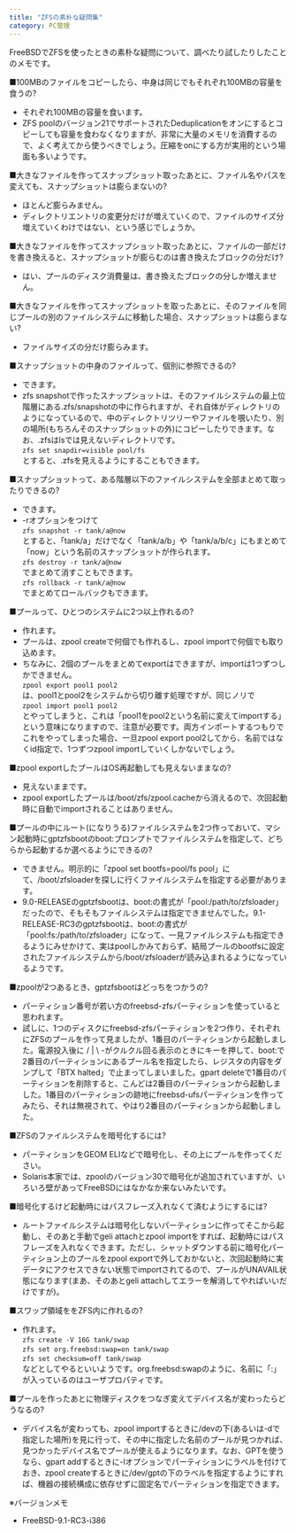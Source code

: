 ```yaml
---
title: "ZFSの素朴な疑問集"
category: PC管理
---
```


FreeBSDでZFSを使ったときの素朴な疑問について、調べたり試したりしたことのメモです。

■100MBのファイルをコピーしたら、中身は同じでもそれぞれ100MBの容量を食うの?

- それぞれ100MBの容量を食います。
- ZFS poolのバージョン21でサポートされたDeduplicationをオンにするとコピーしても容量を食わなくなりますが、非常に大量のメモリを消費するので、よく考えてから使うべきでしょう。圧縮をonにする方が実用的という場面も多いようです。

■大きなファイルを作ってスナップショット取ったあとに、ファイル名やパスを変えても、スナップショットは膨らまないの?

- ほとんど膨らみません。
- ディレクトリエントリの変更分だけが増えていくので、ファイルのサイズ分増えていくわけではない、という感じでしょうか。

■大きなファイルを作ってスナップショット取ったあとに、ファイルの一部だけを書き換えると、スナップショットが膨らむのは書き換えたブロックの分だけ?

- はい、プールのディスク消費量は、書き換えたブロックの分しか増えません。

■大きなファイルを作ってスナップショットを取ったあとに、そのファイルを同じプールの別のファイルシステムに移動した場合、スナップショットは膨らまない?

- ファイルサイズの分だけ膨らみます。

■スナップショットの中身のファイルって、個別に参照できるの?

- できます。
- zfs snapshotで作ったスナップショットは、そのファイルシステムの最上位階層にある.zfs/snapshotの中に作られますが、それ自体がディレクトリのようになっているので、中のディレクトリツリーやファイルを覗いたり、別の場所(もちろんそのスナップショットの外)にコピーしたりできます。なお、.zfsはlsでは見えないディレクトリです。  
  `zfs set snapdir=visible pool/fs`  
  とすると、.zfsを見えるようにすることもできます。

■スナップショットって、ある階層以下のファイルシステムを全部まとめて取ったりできるの?

- できます。
- -rオプションをつけて  
  `zfs snapshot -r tank/a@now`  
  とすると、「tank/a」だけでなく「tank/a/b」や「tank/a/b/c」にもまとめて「now」という名前のスナップショットが作られます。  
  `zfs destroy -r tank/a@now`  
  でまとめて消すこともできます。  
  `zfs rollback -r tank/a@now`  
  でまとめてロールバックもできます。

■プールって、ひとつのシステムに2つ以上作れるの?

- 作れます。
- プールは、zpool createで何個でも作れるし、zpool importで何個でも取り込めます。
- ちなみに、2個のプールをまとめてexportはできますが、importは1つずつしかできません。  
  `zpool export pool1 pool2`  
  は、pool1とpool2をシステムから切り離す処理ですが、同じノリで  
  `zpool import pool1 pool2`  
  とやってしまうと、これは「pool1をpool2という名前に変えてimportする」という意味になりますので、注意が必要です。両方インポートするつもりでこれをやってしまった場合、一旦zpool export pool2してから、名前ではなくid指定で、1つずつzpool importしていくしかないでしょう。

■zpool exportしたプールはOS再起動しても見えないままなの?

- 見えないままです。
- zpool exportしたプールは/boot/zfs/zpool.cacheから消えるので、次回起動時に自動でimportされることはありません。

■プールの中にルート(になりうる)ファイルシステムを2つ作っておいて、マシン起動時にgptzfsbootのboot:プロンプトでファイルシステムを指定して、どちらから起動するか選べるようにできるの?

- できません。明示的に「zpool set bootfs=pool/fs pool」にて、/boot/zfsloaderを探しに行くファイルシステムを指定する必要があります。
- 9.0-RELEASEのgptzfsbootは、boot:の書式が「pool:/path/to/zfsloader」だったので、そもそもファイルシステムは指定できませんでした。9.1-RELEASE-RC3のgptzfsbootは、boot:の書式が「pool:fs:/path/to/zfsloader」になって、一見ファイルシステムも指定できるようにみせかけて、実はpoolしかみておらず、結局プールのbootfsに設定されたファイルシステムから/boot/zfsloaderが読み込まれるようになっているようです。

■zpoolが2つあるとき、gptzfsbootはどっちをつかうの?

- パーティション番号が若い方のfreebsd-zfsパーティションを使っていると思われます。
- 試しに、1つのディスクにfreebsd-zfsパーティションを2つ作り、それぞれにZFSのプールを作って見ましたが、1番目のパーティションから起動しました。電源投入後に / \| \ -がクルクル回る表示のときにキーを押して、boot:で2番目のパーティションにあるプール名を指定したら、レジスタの内容をダンプして「BTX halted」で止まってしまいました。gpart deleteで1番目のパーティションを削除すると、こんどは2番目のパーティションから起動しました。1番目のパーティションの跡地にfreebsd-ufsパーティションを作ってみたら、それは無視されて、やはり2番目のパーティションから起動しました。

■ZFSのファイルシステムを暗号化するには?

- パーティションをGEOM ELIなどで暗号化し、その上にプールを作ってください。
- Solaris本家では、zpoolのバージョン30で暗号化が追加されていますが、いろいろ壁があってFreeBSDにはなかなか来ないみたいです。

■暗号化するけど起動時にはパスフレーズ入れなくて済むようにするには?

- ルートファイルシステムは暗号化しないパーティションに作ってそこから起動し、そのあと手動でgeli attachとzpool importをすれば、起動時にはパスフレーズを入れなくできます。ただし、シャットダウンする前に暗号化パーティション上のプールをzpool exportで外しておかないと、次回起動時に実データにアクセスできない状態でimportされてるので、プールがUNAVAIL状態になります(まあ、そのあとgeli attachしてエラーを解消してやればいいだけですが)。

■スワップ領域ををZFS内に作れるの?

- 作れます。  
  `zfs create -V 16G tank/swap`  
  `zfs set org.freebsd:swap=on tank/swap`  
  `zfs set checksum=off tank/swap`  
  などとしてやるといいようです。org.freebsd:swapのように、名前に「:」が入っているのはユーザプロパティです。

■プールを作ったあとに物理ディスクをつなぎ変えてデバイス名が変わったらどうなるの?

- デバイス名が変わっても、zpool importするときに/devの下(あるいは-dで指定した場所)を見に行って、その中に指定した名前のプールが見つかれば、見つかったデバイス名でプールが使えるようになります。なお、GPTを使うなら、gpart addするときに-lオプションでパーティションにラベルを付けておき、zpool createするときに/dev/gptの下のラベルを指定するようにすれば、機器の接続構成に依存せずに固定名でパーティションを指定できます。

※バージョンメモ

- FreeBSD-9.1-RC3-i386
